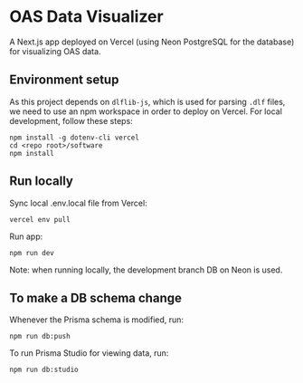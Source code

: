 # OAS Data Visualizer

A Next.js app deployed on Vercel (using Neon PostgreSQL for the database) for visualizing OAS data.

## Environment setup

As this project depends on `dlflib-js`, which is used for parsing `.dlf` files, we need to use an npm workspace in order to deploy on Vercel. For local development, follow these steps:

```
npm install -g dotenv-cli vercel
cd <repo root>/software
npm install
```

## Run locally

Sync local .env.local file from Vercel:

```
vercel env pull
```

Run app:

```
npm run dev
```

Note: when running locally, the development branch DB on Neon is used.

## To make a DB schema change

Whenever the Prisma schema is modified, run:

```
npm run db:push
```

To run Prisma Studio for viewing data, run:

```
npm run db:studio
```

